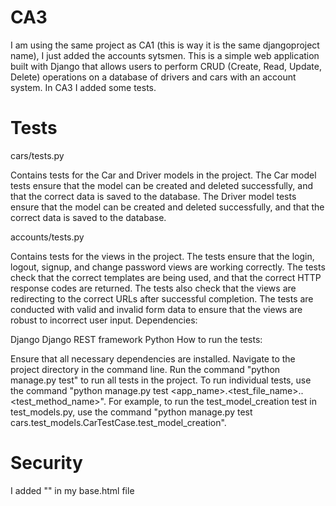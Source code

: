 # CA3

I am using the same project as CA1 (this is way it is the same djangoproject name), I just added the accounts sytsmen. This is a simple web application built with Django that allows users to perform CRUD (Create, Read, Update, Delete) operations on a database of drivers and cars with an account system. In CA3 I added some tests.

# Tests 

cars/tests.py

Contains tests for the Car and Driver models in the project.
The Car model tests ensure that the model can be created and deleted successfully, and that the correct data is saved to the database.
The Driver model tests ensure that the model can be created and deleted successfully, and that the correct data is saved to the database.

accounts/tests.py

Contains tests for the views in the project.
The tests ensure that the login, logout, signup, and change password views are working correctly.
The tests check that the correct templates are being used, and that the correct HTTP response codes are returned.
The tests also check that the views are redirecting to the correct URLs after successful completion.
The tests are conducted with valid and invalid form data to ensure that the views are robust to incorrect user input.
Dependencies:

Django
Django REST framework
Python
How to run the tests:

Ensure that all necessary dependencies are installed.
Navigate to the project directory in the command line.
Run the command "python manage.py test" to run all tests in the project.
To run individual tests, use the command "python manage.py test <app_name>.<test_file_name>.<TestCaseName>.<test_method_name>". For example, to run the test_model_creation test in test_models.py, use the command "python manage.py test cars.test_models.CarTestCase.test_model_creation".

  
# Security 

  I added "<meta http-equiv="X-XSS-Protection" content="1; mode=block">" in my base.html file

 
